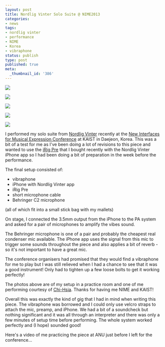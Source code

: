 ```yaml
---
layout: post
title: Nordlig Vinter Solo Suite @ NIME2013
categories:
- news
tags:
- nordlig vinter
- performance
- NIME
- Korea
- vibraphone
status: publish
type: post
published: true
meta:
  _thumbnail_id: '386'
---
```


![](/squarespace_images/static_500baf96c4aa540325612fa5_500bb0b2e4b042ea6e35b13f_51ad78ede4b0481a941de9b0_1370323186720_NIME2013+-+Nordlig+Vinter+1.jpg_)
  

  
   
![](/squarespace_images/static_500baf96c4aa540325612fa5_500bb0b2e4b042ea6e35b13f_51ad78ebe4b059109709afbb_1370323185262_NIME2013+-+Nordlig+Vinter+2.jpg_)
  

  
   
![](/squarespace_images/static_500baf96c4aa540325612fa5_500bb0b2e4b042ea6e35b13f_51ad78f2e4b02d329fa0e8b7_1370323190577_NIME2013+-+Nordlig+Vinter+3.jpg_)
  

  
   
![](/squarespace_images/static_500baf96c4aa540325612fa5_500bb0b2e4b042ea6e35b13f_51ad78f8e4b0fd3461482536_1370323198111_NIME2013+-+Nordlig+Vinter+4.jpg_)
  

  
   
![](/squarespace_images/static_500baf96c4aa540325612fa5_500bb0b2e4b042ea6e35b13f_51ad78f8e4b08dbef90a5ba8_1370323196060_NIME2013+-+Nordlig+Vinter+5.jpg_)

I performed my solo suite from 
[Nordlig Vinter](/nordligvinter) recently at the 
[New Interfaces for Musical Expression Conference](http://nime2013.kaist.ac.kr) at KAIST in Daejeon, Korea. This was a bit of a test for me as I've been doing a lot of revisions to this piece and wanted to use the 
[iRig Pre](http://www.ikmultimedia.com/products/irigpre/) that I bought recently with the Nordlig Vinter iPhone app so I had been doing a bit of preparation in the week before the performance.


The final setup consisted of:
* vibraphone
* iPhone with Nordlig Vinter app
* iRig Pre
* short microphone cable
* Behringer C2 microphone


(all of which fit into a small stick bag with my mallets)


On stage, I connected the 3.5mm output from the iPhone to the PA system and asked for a pair of microphones to amplify the vibes sound.


The Behringer microphone is one of a pair and probably the cheapest real condenser mic available. The iPhone app uses the signal from this mic to trigger some sounds throughout the piece and also applies a bit of reverb - so it's not important to have a great mic.


The conference organisers had promised that they would find a vibraphone for me to play but I was still relieved when I had a chance to see that it was a good instrument! Only had to tighten up a few loose bolts to get it working perfectly!


The photos above are of my setup in a practice room and one of me performing courtesy of 
[Chi-Hsia](http://www.laichihsia.com). Thanks for having me NIME and KAIST!


Overall this was exactly the kind of gig that I had in mind when writing this piece. The vibraphone was borrowed and I could only use velcro straps to attach the mic, preamp, and iPhone. We had a bit of a soundcheck but nothing significant and it was all through an interpreter and there was only a few minutes of setup time before performing. The whole system worked perfectly and (I hope) sounded good!


Here's a video of me practicing the piece at ANU just before I left for the conference...
